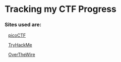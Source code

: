 # **Tracking my CTF Progress**

### Sites used are:

&nbsp;&nbsp;&nbsp;[picoCTF](https://www.picoctf.org/)

&nbsp;&nbsp;&nbsp;[TryHackMe](https://tryhackme.com/)

&nbsp;&nbsp;&nbsp;[OverTheWire](https://overthewire.org/wargames/)


